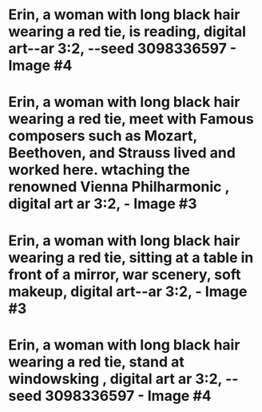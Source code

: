 # Erin, a woman with long black hair wearing a red tie, is reading, digital art--ar 3:2, --seed 3098336597 - Image #4

# Erin, a woman with long black hair wearing a red tie, meet with Famous composers such as Mozart, Beethoven, and Strauss lived and worked here. wtaching the renowned Vienna Philharmonic , digital art ar 3:2, - Image #3

# Erin, a woman with long black hair wearing a red tie, sitting at a table in front of a mirror, war scenery, soft makeup, digital art--ar 3:2, - Image #3 


# Erin, a woman with long black hair wearing a red tie, stand at windowsking , digital art ar 3:2, --seed 3098336597 - Image #4

